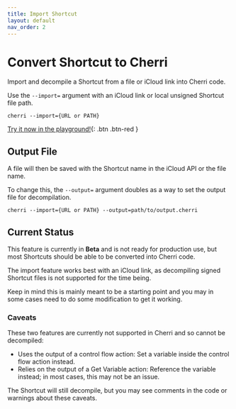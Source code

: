 ```yaml
---
title: Import Shortcut
layout: default
nav_order: 2
---
```


# Convert Shortcut to Cherri

Import and decompile a Shortcut from a file or iCloud link into Cherri code.

Use the `--import=` argument with an iCloud link or local unsigned Shortcut file path.

```console
cherri --import={URL or PATH}
```

[Try it now in the playground!](https://playground.cherrilang.org){: .btn .btn-red }

## Output File

A file will then be saved with the Shortcut name in the iCloud API or the file name.

To change this, the `--output=` argument doubles as a way to set the output file for decompilation.

```console
cherri --import={URL or PATH} --output=path/to/output.cherri
```

## Current Status

This feature is currently in **Beta** and is not ready for production use, but most Shortcuts should be able to be converted into Cherri code.

The import feature works best with an iCloud link, as decompiling signed Shortcut files is not supported for the time being.

Keep in mind this is mainly meant to be a starting point and you may in some cases need to do some modification to get it working.

### Caveats

These two features are currently not supported in Cherri and so cannot be decompiled:

- Uses the output of a control flow action: Set a variable inside the control flow action instead.
- Relies on the output of a Get Variable action: Reference the variable instead; in most cases, this may not be an issue.

The Shortcut will still decompile, but you may see comments in the code or warnings about these caveats.
